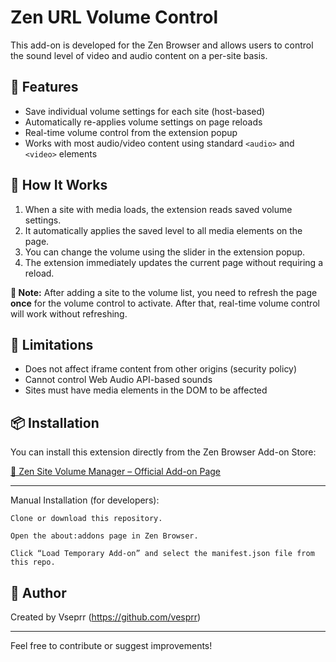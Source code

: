# Zen URL Volume Control

This add-on is developed for the Zen Browser and allows users to control the sound level of video and audio content on a per-site basis.

## 🚀 Features

- Save individual volume settings for each site (host-based)
- Automatically re-applies volume settings on page reloads
- Real-time volume control from the extension popup
- Works with most audio/video content using standard `<audio>` and `<video>` elements

## 🔧 How It Works

1. When a site with media loads, the extension reads saved volume settings.
2. It automatically applies the saved level to all media elements on the page.
3. You can change the volume using the slider in the extension popup.
4. The extension immediately updates the current page without requiring a reload.

**📝 Note:** After adding a site to the volume list, you need to refresh the page **once** for the volume control to activate. After that, real-time volume control will work without refreshing.


## 🧪 Limitations

- Does not affect iframe content from other origins (security policy)
- Cannot control Web Audio API-based sounds
- Sites must have media elements in the DOM to be affected

## 📦 Installation

You can install this extension directly from the Zen Browser Add-on Store:

[🔗 Zen Site Volume Manager – Official Add-on Page](https://addons.mozilla.org/tr/firefox/addon/zen-site-volume-manager/)

---

Manual Installation (for developers):

    Clone or download this repository.

    Open the about:addons page in Zen Browser.

    Click “Load Temporary Add-on” and select the manifest.json file from this repo.


## 🧠 Author

Created by Vseprr (https://github.com/vesprr)

---

Feel free to contribute or suggest improvements!

